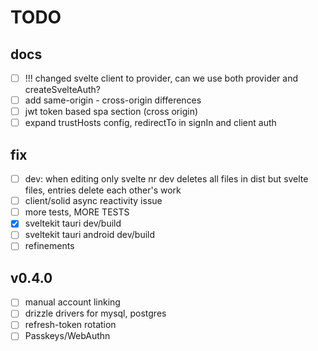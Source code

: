 # TODO

## docs

- [ ] !!! changed svelte client to provider, can we use both provider and createSvelteAuth?
- [ ] add same-origin - cross-origin differences
- [ ] jwt token based spa section (cross origin)
- [ ] expand trustHosts config, redirectTo in signIn and client auth

## fix

- [ ] dev: when editing only svelte nr dev deletes all files in dist but svelte files, entries delete each other's work
- [ ] client/solid async reactivity issue
- [ ] more tests, MORE TESTS
- [x] sveltekit tauri dev/build
- [ ] sveltekit tauri android dev/build
- [ ] refinements

## v0.4.0

- [ ] manual account linking
- [ ] drizzle drivers for mysql, postgres
- [ ] refresh-token rotation
- [ ] Passkeys/WebAuthn
